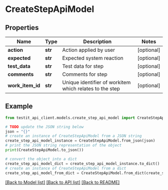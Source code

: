# CreateStepApiModel


## Properties

Name | Type | Description | Notes
------------ | ------------- | ------------- | -------------
**action** | **str** | Action applied by user | [optional] 
**expected** | **str** | Expected system reaction | [optional] 
**test_data** | **str** | Test data for step | [optional] 
**comments** | **str** | Comments for step | [optional] 
**work_item_id** | **str** | Unique identifier of workitem which relates to the step | [optional] 

## Example

```python
from testit_api_client.models.create_step_api_model import CreateStepApiModel

# TODO update the JSON string below
json = "{}"
# create an instance of CreateStepApiModel from a JSON string
create_step_api_model_instance = CreateStepApiModel.from_json(json)
# print the JSON string representation of the object
print(CreateStepApiModel.to_json())

# convert the object into a dict
create_step_api_model_dict = create_step_api_model_instance.to_dict()
# create an instance of CreateStepApiModel from a dict
create_step_api_model_from_dict = CreateStepApiModel.from_dict(create_step_api_model_dict)
```
[[Back to Model list]](../README.md#documentation-for-models) [[Back to API list]](../README.md#documentation-for-api-endpoints) [[Back to README]](../README.md)


